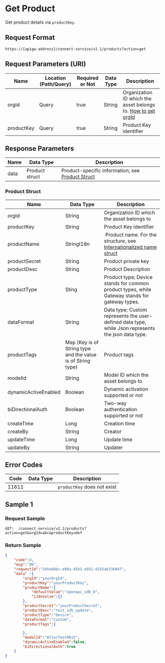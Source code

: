 # Get Product



Get product details via `productKey`.

## Request Format

```
https://{apigw-address}/connect-service/v2.1/products?action=get
```

## Request Parameters (URI)

| Name | Location (Path/Query) | Required or Not | Data Type | Description |
|---------------|------------------|----------|-----------|--------------|
| orgId         | Query            | true     | String    | Organization ID which the asset belongs to. [How to get orgId](/docs/api/en/latest/api_faqs#how-to-get-organization-id-orgid-orgid)                |
| productKey        | Query            | true    | String    | Product Key identifier|


## Response Parameters

| Name | Data Type | Description |
|-------------|-----------------------------------|-----------------------------|
| data | Product struct | Product-specific information; see [Product Struct](/docs/api/en/latest/connect/get_product.html#product-struct-productstruc)                |


### Product Struct <productstruc>

| Name | Data Type | Description |
|-------|-------|---------------------------|
| orgId |  String | Organization ID which the asset belongs to |
| productKey          | String| Product Key identifier                                            |
| productName         | StringI18n |  Product name. For the structure, see [Internationalized name struct](/docs/api/en/latest/api_faqs.html#internationalized-name-struct)  |
| productSecret       | String                          | Product private key                                             |
| productDesc         | String                          | Product Description                                             |
| productType         | Sting                           | Product type; Device stands for common product types, while Gateway stands for gateway types.   |
| dataFormat         | String                          | Data type; Custom represents the user-defined data type, while Json represents the json data type. |
| productTags         | Map (Key is of String type and the value is of String type) | Product tags                                             |
| modelId             | String                          | Model ID which the asset belongs to|
| dynamicActiveEnabled | Boolean                         | Dynamic activation supported or not                                     |
| biDirectionalAuth   | Boolean                         | Two-way authentication supported or not                                     |
| createTime      | Long                            | Creation time                                             |
| createBy        | String                          | Creator                                               |
| updateTime       | Long                            | Update time                                             |
| updateBy       | String                          | Updater                                               |

## Error Codes

| Code| Data Type | Description |
|------------|----------------|-------------------|
| 11611 |                | `productKey` does not exist




## Sample 1

### Request Sample

```
GET:  /connect-service/v2.1/products?action=get&orgId=abc&productKey=def
```

### Return Sample

```json
{
	"code":0,
	"msg":"OK",
	"requestId":"345e68bc-e98a-45b1-a931-d255a6336847",
	"data" :{
		"orgId":"yourOrgId",
		"productKey":"yourProductKey",
		"productName":{
			"defaultValue":"openapi_sdk_8",
			"i18nValue":{}
		},
		"productSecret":"yourProductSecret",
		"productDesc":"test_sdk_update",
		"productType":"Device",
		"dataFormat":"Custom",
		"productTags":{

		},
		"modelId":"AlterTest0615",
		"dynamicActiveEnabled":false,
		"biDirectionalAuth":true
	}
}
```

